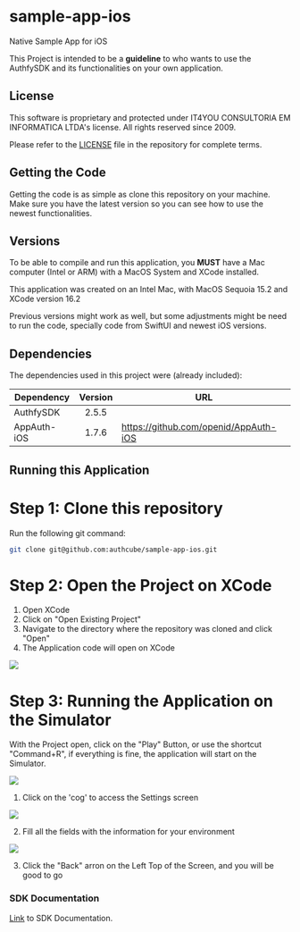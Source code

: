 # sample-app-ios

Native Sample App for iOS

This Project is intended to be a **guideline** to who wants to use the AuthfySDK and its functionalities on your own application.

## License

This software is proprietary and protected under IT4YOU CONSULTORIA EM INFORMATICA LTDA's license. All rights reserved since 2009.

Please refer to the [LICENSE](./LICENSE) file in the repository for complete terms.

## Getting the Code

Getting the code is as simple as clone this repository on your machine.
Make sure you have the latest version so you can see how to use the newest functionalities.

## Versions

To be able to compile and run this application, you **MUST** have a Mac computer (Intel or ARM) with a MacOS System and XCode installed.

This application was created on an Intel Mac, with MacOS Sequoia 15.2 and XCode version 16.2

Previous versions might work as well, but some adjustments might be need to run the code, specially code from SwiftUI and newest iOS versions.

## Dependencies

The dependencies used in this project were (already included):

| Dependency  | Version | URL                                   |
| ----------- | :-----: | ------------------------------------- |
| AuthfySDK   |  2.5.5  |                                       |
| AppAuth-iOS |  1.7.6  | https://github.com/openid/AppAuth-iOS |

## Running this Application

# Step 1: Clone this repository

Run the following git command:

```sh
git clone git@github.com:authcube/sample-app-ios.git
```

# Step 2: Open the Project on XCode

1. Open XCode
2. Click on "Open Existing Project"
3. Navigate to the directory where the repository was cloned and click "Open"
4. The Application code will open on XCode

![](docs/images/xcode.png)

# Step 3: Running the Application on the Simulator

With the Project open, click on the "Play" Button, or use the shortcut "Command+R", if everything is fine, the application will start on the Simulator.

![](docs/images/simulator-1.png)

1. Click on the 'cog' to access the Settings screen

![](docs/images/settings-1.png)

2. Fill all the fields with the information for your environment

![](docs/images/settings-2.png)

3. Click the "Back" arron on the Left Top of the Screen, and you will be good to go

### SDK Documentation

[Link](https://doc.sec4you.com.br/authfy-sdk/v2.5/pt-BR/) to SDK Documentation.

